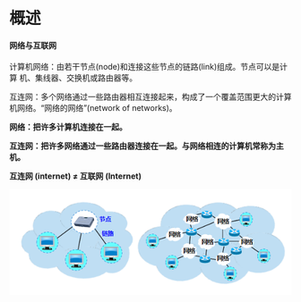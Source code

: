 # 概述

#### 网络与互联网

计算机网络：由若干节点(node)和连接这些节点的链路(link)组成。节点可以是计算  		机、集线器、交换机或路由器等。

互连网：多个网络通过一些路由器相互连接起来，构成了一个覆盖范围更大的计算机网络。“网络的网络”(network of networks)。

**网络：把许多计算机连接在一起。**

**互连网：把许多网络通过一些路由器连接在一起。与网络相连的计算机常称为主机。**

**互连网 (internet) ≠ 互联网 (Internet)**

![image](img\image.png)
